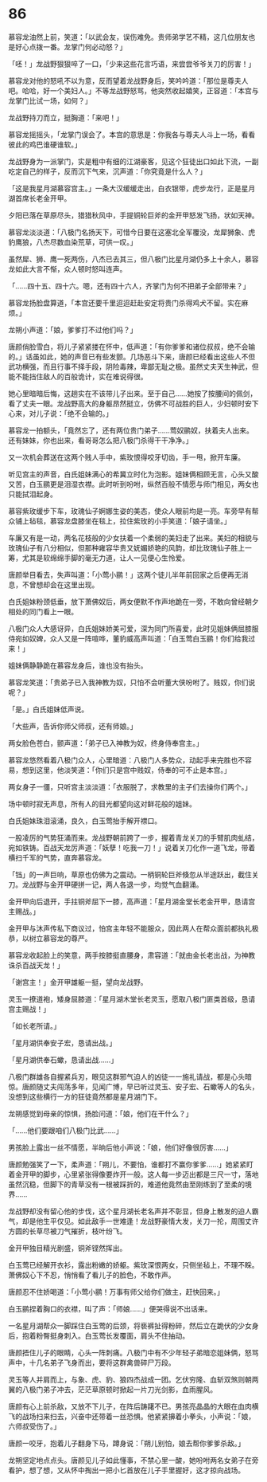 # 86

慕容龙油然上前，笑道：「以武会友，误伤难免。贵师弟学艺不精，这几位朋友也是好心点拨一番。龙掌门何必动怒？」

「呸！」龙战野狠狠啐了一口，「少来这些花言巧语，来尝尝爷爷关刀的厉害！」

慕容龙对他的怒吼不以为意，反而望着龙战野身后，笑吟吟道：「那位是尊夫人吧。哈哈，好一个美妇人。」不等龙战野怒骂，他突然收起嬉笑，正容道：「本宫与龙掌门比试一场，如何？」

龙战野持刀而立，挺胸道：「来吧！」

慕容龙摇摇头，「龙掌门误会了。本宫的意思是：你我各与尊夫人斗上一场，看看彼此的鸡巴谁硬谁软。」

龙战野身为一派掌门，实是粗中有细的江湖豪客，见这个狂徒出口如此下流，一副吃定自己的样子，反而沉下气来，沉声道：「你究竟是什么人？」

「这是我星月湖慕容宫主。」一条大汉缓缓走出，白衣银带，虎步龙行，正是星月湖首席长老金开甲。

夕阳已落在草原尽头，猎猎秋风中，手提铜轮巨斧的金开甲怒发飞扬，状如天神。

慕容龙淡淡道：「八极门名扬天下，可惜今日要在这塞北全军覆没，龙犀狮象、虎豹鹰狼，八杰尽数血染荒草，可供一叹。」

虽然犀、狮、鹰一死两伤，八杰已去其三，但八极门比星月湖仍多上十余人，慕容龙如此大言不惭，众人顿时怒叫连声。

「……四十五、四十六。嗯，还有四十六人，齐掌门为何不把弟子全部带来？」

慕容龙扬脸盘算道，「本宫还要千里迢迢赶赴安定将贵门杀得鸡犬不留。实在麻烦。」

龙朔小声道：「娘，爹爹打不过他们吗？」

唐颜俏脸雪白，将儿子紧紧搂在怀中，低声道：「有你爹爹和诸位叔叔，绝不会输的。」话虽如此，她的声音已有些发颤。几场恶斗下来，唐颜已经看出这些人不但武功横强，而且行事不择手段，阴险毒辣，卑鄙无耻之极。虽然丈夫天生神武，但能不能挡住敌人的百般诡计，实在难说得很。

她心里暗暗后悔，这趟实在不该带儿子出来。至于自己……她按了按腰间的佩剑，看了丈夫一眼。龙战野高大的身躯昂然挺立，仿佛不可战胜的巨人，少妇顿时安下心来，对儿子说：「绝不会输的。」

慕容龙一拍额头，「竟然忘了，还有两位贵门弟子……莺奴鹂奴，扶着夫人出来。还有妹妹，你也出来，看哥哥怎么把八极门杀得干干净净。」

又一次机会葬送在这两个贱人手中，紫玫恨得咬牙切齿，手一甩，掀开车廉。

听见宫主的声音，白氏姐妹满心的希冀立时化为泡影。姐妹俩相顾无言，心头又酸又苦，白玉鹂更是泪湿衣襟。此时听到吩咐，纵然百般不情愿与师门相见，两女也只能拭泪起身。

慕容紫玫缓步下车，玫瑰仙子婀娜生姿的美态，使众人眼前均是一亮。车旁早有帮众铺上毡毯，慕容龙盘膝坐在毯上，拉住紫玫的小手笑道：「娘子请坐。」

车廉又有是一动，两名花枝般的少女扶着一个柔弱的美妇走了出来。美妇的相貌与玫瑰仙子有八分相似，但那种雍容华贵又妩媚娇艳的风韵，却比玫瑰仙子胜上一筹，尤其是软绵绵手脚的毫无力道，让人一见便心生怜爱。

唐颜举目看去，失声叫道：「小莺小鹂！」这两个徒儿半年前回家之后便再无消息，不曾想却会在这里出现。

白氏姐妹粉颈低垂，放下萧佛奴后，两女便默不作声地跪在一旁，不敢向曾经朝夕相处的同门看上一眼。

八极门众人大感讶异，白氏姐妹娇美可爱，深为同门所喜爱，此时见姐妹俩屈膝服侍宛如奴婢，众人又是一阵喧哗，董豹威高声叫道：「白玉莺白玉鹂！你们给我过来！」

姐妹俩静静跪在慕容龙身后，谁也没有抬头。

慕容龙笑道：「贵弟子已入我神教为奴，只怕不会听董大侠吩咐了。贱奴，你们说呢？」

「是。」白氏姐妹低声说。

「大些声，告诉你师父师叔，还有师娘。」

两女脸色苍白，颤声道：「弟子已入神教为奴，终身侍奉宫主。」

慕容龙悠然看着八极门众人，心里暗道：八极门人多势众，动起手来完胜也不容易，想到这里，他淡笑道：「你们只是宫中贱奴，侍奉的可不止是本宫。」

两女身子一僵，只听宫主淡淡道：「衣服脱了，求教里的主子们去操你们两个。」

场中顿时寂无声息，所有人的目光都望向这对鲜花般的姐妹。

白氏姐妹珠泪滚涌，良久，白玉莺抬手解开襟口。

一股凌厉的气势狂涌而来。龙战野朝前跨了一步，握着青龙关刀的手臂肌肉虬结，宛如铁铸。百战天龙厉声道：「妖孽！吃我一刀！」说着关刀化作一道飞龙，带着横扫千军的气势，直奔慕容龙。

「铛」的一声巨响，草原也仿佛为之震动。一柄铜轮巨斧倏忽从半途跃出，截住关刀。龙战野与金开甲硬拼一记，两人各退一步，均觉气血翻涌。

金开甲向后退开，手拄铜斧屈下一膝，高声道：「星月湖金堂长老金开甲，恳请宫主赐战。」

金开甲与沐声传私下商议过，怕宫主年轻不能服众，因此两人在帮众面前都执礼极恭，以树立慕容龙的尊严。

慕容龙收起脸上的笑意，两手按膝挺直腰身，肃容道：「就由金长老出战，为神教诛杀百战天龙！」

「谢宫主！」金开甲雄躯一挺，望向龙战野。

灵玉一撩道袍，矮身屈膝道：「星月湖木堂长老灵玉，愿取八极门匪类首级，恳请宫主赐战！」

「如长老所请。」

「星月湖供奉安子宏，恳请出战。」

「星月湖供奉石蠍，恳请出战……」

八极门群雄各自握紧兵刃，眼见这群邪气迫人的凶徒一一施礼请战，都是心头暗惊。唐颜随丈夫闯荡多年，见闻广博，早已听过灵玉、安子宏、石蠍等人的名头，没想到这些横行一方的狂徒竟然都是星月湖门下。

龙朔感觉到母亲的惊惧，扬脸问道：「娘，他们在干什么？」

「……他们要跟咱们八极门比武……」

男孩脸上露出一丝不情愿，半晌后他小声说：「娘，他们好像很厉害……」

唐颜勉强笑了一下，柔声道：「朔儿，不要怕，谁都打不赢你爹爹……」她紧紧盯着金开甲的脚步，心里紧张得像要炸开一般。这人每一步迈出都是三尺一寸，落地虽然沉稳，但脚下的青草没有一根被踩折的，难道他竟然由至刚练到了至柔的境界……

龙战野却没有留心他的步伐，这个星月湖长老名声并不彰显，但身上散发的迫人霸气，却是他生平仅见。如此敌手一世难逢！龙战野豪情大发，关刀一抡，周围丈许方圆的长草尽被刀气摧折，枝叶纷飞。

金开甲独目精光剧盛，铜斧铿然挥出。

白玉莺已经解开衣衫，露出粉嫩的娇躯。紫玫深恨两女，只侧坐毡上，不理不睬。萧佛奴心下不忍，悄悄看了看儿子的脸色，不敢作声。

唐颜忍不住娇喝道：「小莺小鹂！万事有师父给你们做主，赶快回来。」

白玉鹂捏着胸口的衣襟，叫了声：「师娘……」便哭得说不出话来。

一名星月湖帮众一脚踩住白玉莺的后颈，将亵裤扯得粉碎，然后立在跪伏的少女身后，抱着粉臀挺身刺入。白玉莺长发覆面，肩头不住抽动。

唐颜捂住儿子的眼睛，心头一阵刺痛。八极门中有不少年轻子弟暗恋姐妹俩，怒骂声中，十几名弟子飞身而出，要将这群禽兽碎尸万段。

灵玉等人并肩而上，与象、虎、豹、狼四杰战成一团。乞伏穷隆、血斩双煞则朝两翼的八极门弟子冲去，茫茫草原顿时掀起一片刀光剑影，血雨腥风。

唐颜有心上前杀敌，又放不下儿子，在阵后踌躇不已。男孩亮晶晶的大眼在血肉横飞的战场扫来扫去，兴奋中还带着一丝恐惧。他紧紧擤着小拳头，小声说：「娘，六师叔受伤了。」

唐颜一咬牙，抱着儿子翻身下马，蹲身说：「朔儿别怕，娘去帮你爹爹杀敌。」

龙朔坚定地点点头。唐颜见儿子如此懂事，不禁心里一酸，她吩咐两名女弟子在旁看护，想了想，又从怀中掏出一把小匕首放在儿子手里握好，这才掠向战场。

